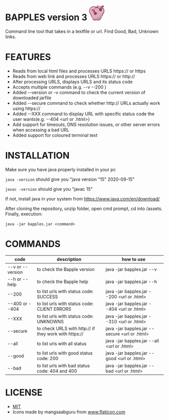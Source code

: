 # BAPPLES version 3 <img src="https://github.com/NesaByte/Bapples/blob/master/assets/apple.png" width="48">
Command line tool that takes in a textfile or url. Find Good, Bad, Unknown links.

# FEATURES
- Reads from local html files and processes URLS https:// or https
- Reads from web link and processes URLS https:// or http://
- After processing URLS, displays URLS and its status code
- Accepts multiple commands (e.g. --v --200 <url>)
- Added --version or -v command to check the current version of downloaded jarfile
- Added --secure command to check whether http:// URLs actually work using https://
- Added --XXX command to display URL with specific status code the user wants(e.g. --404 <url or .html>)
- Add support for timeouts, DNS resolution issues, or other server errors when accessing a bad URL
- Added support for coloured terminal text


# INSTALLATION
Make sure you have java properly installed in your pc

```java -version``` should give you "java version "15" 2020-09-15"

```javac -version``` should give you "javac 15"

If not, install java in your system from https://www.java.com/en/download/

After cloning the repository, unzip folder, open cmd prompt, cd into /assets. 
Finally, execution:

```java -jar bapples.jar <command>```

# COMMANDS
| code| description | how to use|
|-----------------------|----------------------------------------------|--|
|--v or --version | to check the Bapple version                  | java -jar bapples.jar --v|
|--h or --help    | to check the Bapple help                     |java -jar bapples.jar --h |
|--200            | to list urls with status code: SUCCESS       |java -jar bapples.jar --200 <url or .html>|
|--400 or --404    | to list urls with status code: CLIENT ERRORS |java -jar bapples.jar --404 <url or .html>|
|--XXX            | to list urls with status code: UNKNOWNS      |java -jar bapples.jar --310 <url or .html>|
|--secure         | to check URLS with http:// if they work with https://|java -jar bapples.jar --secure <url or .html>|
|--all | to list urls with all status | java -jar bapples.jar --all <url or .html> |
|--good | to list urls with good status code: 200 |java -jar bapples.jar --good <url or .html> |
|--bad | to list urls with bad status code: 404 and 400 | java -jar bapples.jar --bad <url or .html> |



# LICENSE
- [MIT](https://github.com/NesaByte/Bapples/blob/master/LICENSE)
- Icons made by mangsaabguru from www.flaticon.com
